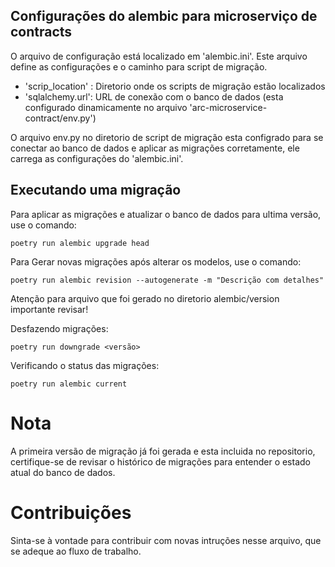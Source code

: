 ## Configurações do alembic para microserviço de contracts

O arquivo de configuração está localizado em 'alembic.ini'. Este arquivo define as configurações e o caminho para script de migração.

- 'scrip_location' : Diretorio onde os scripts de migração estão localizados
- 'sqlalchemy.url': URL de conexão com o banco de dados (esta configurado dinamicamente no arquivo 'arc-microservice-contract/env.py')

O arquivo env.py no diretorio de script de migração esta configrado para se conectar ao banco de dados e aplicar as migrações corretamente, ele carrega as configurações do 'alembic.ini'.


## Executando uma migração

Para aplicar as migrações e atualizar o banco de dados para ultima versão, use o comando:

```poetry run alembic upgrade head```

Para Gerar novas migrações após alterar os modelos, use o comando:

```poetry run alembic revision --autogenerate -m "Descrição com detalhes"```

Atenção para arquivo que foi gerado no diretorio alembic/version importante revisar!

Desfazendo migrações:

```poetry run downgrade <versão>```

Verificando o status das migrações:

```poetry run alembic current```


# Nota

A primeira versão de migração já foi gerada e esta incluida no repositorio, certifique-se de revisar o histórico de migrações para entender o estado atual do banco de dados.


# Contribuições

Sinta-se à vontade para contribuir com novas intruções nesse arquivo, que se adeque ao fluxo de trabalho.